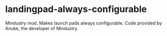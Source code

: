 # landingpad-always-configurable
Mindustry mod. Makes launch pads always configurable. Code provided by Anuke, the developer of Mindustry. 
